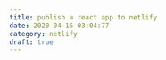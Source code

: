 ```yaml
---
title: publish a react app to netlify
date: 2020-04-15 03:04:77
category: netlify
draft: true
---
```

